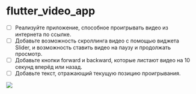 # flutter_video_app

* [ ] Реализуйте приложение, способное проигрывать видео из интернета по ссылке.
* [ ] Добавьте возможность скроллинга видео с помощью виджета Slider, и возможность ставить видео на паузу и продолжать просмотр.
* [ ] Добавьте кнопки forward и backward, которые листают видео на 10 секунд вперёд или назад.
* [ ] Добавьте текст, отражающий текущую позицию проигрывания.

![](https://go.skillbox.ru/media/files/share/1638183206121.png)
